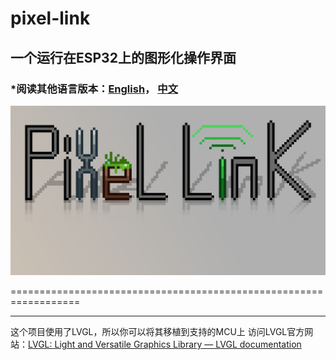 ﻿# pixel-link
## 一个运行在ESP32上的图形化操作界面
### *阅读其他语言版本：[English](README.md)， [中文](README-zh.md)

![LOGO](project-logo.png)

==================================================================
***
这个项目使用了LVGL，所以你可以将其移植到支持的MCU上
访问LVGL官方网站：[LVGL: Light and Versatile Graphics Library — LVGL documentation](https://docs.lvgl.io/master/)

